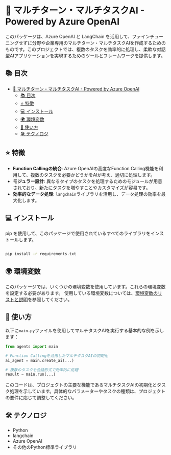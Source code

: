 # 🤖 マルチターン・マルチタスクAI - Powered by Azure OpenAI

このパッケージは、Azure OpenAI と LangChain を活用して、ファインチューニングせずに分野や企業専用のマルチターン・マルチタスクAIを作成するためのものです。このプロジェクトでは、複数のタスクを効率的に処理し、柔軟な対話型AIアプリケーションを実現するためのツールとフレームワークを提供します。

## 📚 目次

- [🤖 マルチターン・マルチタスクAI - Powered by Azure OpenAI](#-マルチターンマルチタスクai---powered-by-azure-openai)
  - [📚 目次](#-目次)
  - [⭐ 特徴](#-特徴)
  - [💻 インストール](#-インストール)
  - [🌍 環境変数](#-環境変数)
  - [🚀 使い方](#-使い方)
  - [🛠️ テクノロジ](#️-テクノロジ)

## ⭐ 特徴

- **Function Callingの統合**: Azure OpenAIの高度なFunction Calling機能を利用して、複数のタスクを必要かどうかをAIが考え、適切に処理します。
- **モジュラー設計**: 異なるタイプのタスクを処理するためのモジュールが用意されており、新たにタスクを増やすことやカスタマイズが容易です。
- **効率的なデータ処理**: `langchain`ライブラリを活用し、データ処理の効率を最大化します。

## 💻 インストール

pip を使用して、このパッケージで使用されているすべてのライブラリをインストールします。

```bash

pip install -r requirements.txt
```

## 🌍 環境変数

このパッケージでは、いくつかの環境変数を使用しています。これらの環境変数を設定する必要があります。
使用している環境変数については、[環境変数のリストと説明](docs/envList.md)を参照してください。

## 🚀 使い方

以下に`main.py`ファイルを使用してマルチタスクAIを実行する基本的な例を示します：

```python
from agents import main

# Function Callingを活用したマルチタスクAIの初期化
ai_agent = main.create_ai(...)

# 複数のタスクを会話形式で効率的に処理
result = main.run(...)
```

このコードは、プロジェクトの主要な機能であるマルチタスクAIの初期化とタスク処理を示しています。具体的なパラメーターやタスクの種類は、プロジェクトの要件に応じて調整してください。

## 🛠️ テクノロジ

- Python
- langchain
- Azure OpenAI
- その他のPython標準ライブラリ
